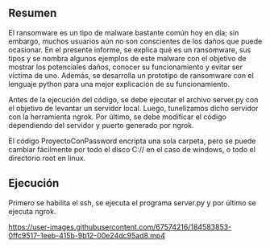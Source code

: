 ## Resumen

El ransomware es un tipo de malware bastante común hoy en día; sin embargo, muchos usuarios aún no son conscientes de los daños que puede ocasionar. En el presente informe, se explica qué es un ransomware, sus tipos y se nombra algunos ejemplos de este malware con el objetivo de mostrar los potenciales daños, conocer su funcionamiento y evitar ser víctima de uno. Además, se desarrolla un prototipo de ransomware con el lenguaje python para una mejor explicación de su funcionamiento.

Antes de la ejecución del código, se debe ejecutar el archivo server.py con el objetivo de levantar un servidor local. Luego, tunelizamos dicho servidor con la herramienta ngrok. Por último, se debe modificar el código dependiendo del servidor y puerto generado por ngrok.

El código ProyectoConPassword encripta una sola carpeta, pero se puede cambiar fácilmente por todo el disco C:// en el caso de windows, o todo el directorio root en linux. 

## Ejecución

Primero se habilita el ssh, se ejecuta el programa server.py y por último se ejecuta ngrok.

https://user-images.githubusercontent.com/67574216/184583853-0ffc9517-1eeb-415b-9b12-00e24dc95ad8.mp4


